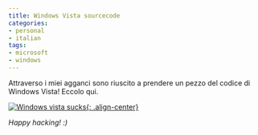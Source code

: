 ```yaml
---
title: Windows Vista sourcecode
categories:
- personal
- italian
tags:
- microsoft
- windows
---
```

Attraverso i miei agganci sono riuscito a prendere un pezzo del codice di
Windows Vista! Eccolo qui.

[![Windows vista sucks]({{site.url}}/assets/images/windows_vista.jpg){: .align-center}]({{site.url}}/assets/images/windows_vista.jpg "{{site.url}}/assets/images/windows_vista.jpg" )

_Happy hacking! :)_

